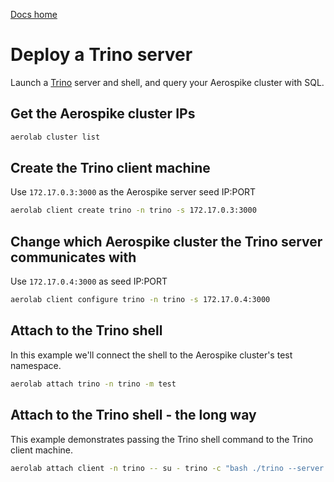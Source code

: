 [Docs home](../../README.md)

# Deploy a Trino server


Launch a [Trino](https://trino.io/) server and shell, and query your Aerospike cluster with SQL.

## Get the Aerospike cluster IPs

```bash
aerolab cluster list
```

## Create the Trino client machine

Use `172.17.0.3:3000` as the Aerospike server seed IP:PORT

```bash
aerolab client create trino -n trino -s 172.17.0.3:3000
```

## Change which Aerospike cluster the Trino server communicates with

Use `172.17.0.4:3000` as seed IP:PORT

```bash
aerolab client configure trino -n trino -s 172.17.0.4:3000
```

## Attach to the Trino shell
In this example we'll connect the shell to the Aerospike cluster's test
namespace.

```bash
aerolab attach trino -n trino -m test
```

## Attach to the Trino shell - the long way
This example demonstrates passing the Trino shell command to the Trino client
machine.
```bash
aerolab attach client -n trino -- su - trino -c "bash ./trino --server 127.0.0.1:8080 --catalog aerospike --schema test"
```
